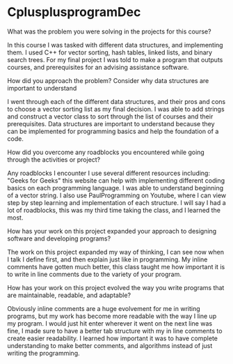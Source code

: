 # CplusplusprogramDec
What was the problem you were solving in the projects for this course?

In this course I was tasked with different data structures, and implementing them. I used C++ for vector sorting, hash tables, linked lists, and binary search trees. For my final project I was told to make a program that outputs courses, and prerequisites for an advising assistance software.

How did you approach the problem? Consider why data structures are important to understand

I went through each of the different data structures, and their pros and cons to choose a vector sorting list as my final decision. I was able to add strings and construct a vector class to sort through the list of courses and their prerequisites. Data structures are important to understand because they can be implemented for programming basics and help the foundation of a code.

How did you overcome any roadblocks you encountered while going through the activities or project?

Any roadblocks I encounter I use several different resources including: "Geeks for Geeks" this website can help with implementing different coding basics on each programming language. I was able to understand beginning of a vector string. I also use PaulProgramming on Youtube, where I can view step by step learning and implementation of each structure. I will say I had a lot of roadblocks, this was my third time taking the class, and I learned the most.

How has your work on this project expanded your approach to designing software and developing programs?

The work on this project expanded my way of thinking, I can see now when I talk I define first, and then explain just like in programming. My inline comments have gotten much better, this class taught me how important it is to write in line comments due to the variety of your program.

How has your work on this project evolved the way you write programs that are maintainable, readable, and adaptable?

Obviously inline comments are a huge evolvement for me in writing programs, but my work has become more readable with the way I line up my program. I would just hit enter wherever it went on the next line was fine, I made sure to have a better tab structure with my in line comments to create easier readability. I learned how important it was to have complete understanding to make better comments, and algorithms instead of just writing the programming.
